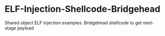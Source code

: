 # ELF-Injection-Shellcode-Bridgehead
Shared object ELF injection examples. Bridgehead shellcode to get next-stage payload
